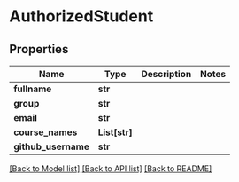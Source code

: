 # AuthorizedStudent

## Properties
Name | Type | Description | Notes
------------ | ------------- | ------------- | -------------
**fullname** | **str** |  | 
**group** | **str** |  | 
**email** | **str** |  | 
**course_names** | **List[str]** |  | 
**github_username** | **str** |  | 

[[Back to Model list]](../README.md#documentation-for-models) [[Back to API list]](../README.md#documentation-for-api-endpoints) [[Back to README]](../README.md)


